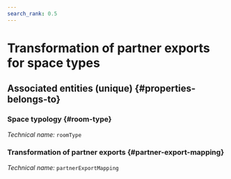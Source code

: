 ```yaml
---
search_rank: 0.5
---    
```

# Transformation of partner exports for space types
<!--- THIS FILE IS GENERATED PLEASE DO NOT EDIT IT DIRECTLY --->



<OH code="partnerExportMappingToRoomType"/>







## Associated entities (unique) {#properties-belongs-to}

### Space typology {#room-type}



*Technical name:* ```roomType```
<PH code="partnerExportMappingToRoomType:roomType"/>

### Transformation of partner exports {#partner-export-mapping}



*Technical name:* ```partnerExportMapping```
<PH code="partnerExportMappingToRoomType:partnerExportMapping"/>





